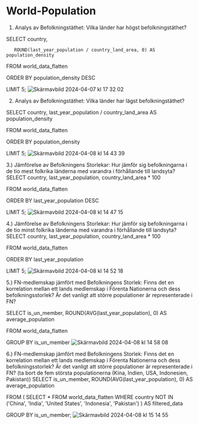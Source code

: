 # World-Population

1) Analys av Befolkningstäthet: Vilka länder har högst befolkningstäthet?


SELECT country, 

       ROUND(last_year_population / country_land_area, 0) AS population_density

FROM world_data_flatten

ORDER BY population_density DESC

LIMIT 5;
![Skärmavbild 2024-04-07 kl  17 32 02](https://github.com/oskarbergman/World-Population/assets/105347124/a929c61e-9d4a-4464-b722-16a7005e13b0)



2) Analys av Befolkningstäthet: Vilka länder har lägst befolkningstäthet?

SELECT country, 
       last_year_population / country_land_area AS population_density

FROM world_data_flatten

ORDER BY population_density

LIMIT 5;
![Skärmavbild 2024-04-08 kl  14 43 39](https://github.com/oskarbergman/World-Population/assets/105347124/f76675e3-ca34-4dca-9a76-2af217eff8ae)

3.) Jämförelse av Befolkningens Storlekar: Hur jämför sig befolkningarna i de tio mest folkrika länderna med varandra i förhållande till landsyta?
SELECT country,
       last_year_population,
       country_land_area * 100
       
FROM world_data_flatten

ORDER BY last_year_population DESC

LIMIT 5;
![Skärmavbild 2024-04-08 kl  14 47 15](https://github.com/oskarbergman/World-Population/assets/105347124/ddacef62-b777-47c6-8bba-2bebe2cb74c5)

4.) Jämförelse av Befolkningens Storlekar: Hur jämför sig befolkningarna i de tio minst folkrika länderna med varandra i förhållande till landsyta?
SELECT country,
       last_year_population,
       country_land_area * 100
       
FROM world_data_flatten

ORDER BY last_year_population

LIMIT 5;
![Skärmavbild 2024-04-08 kl  14 52 18](https://github.com/oskarbergman/World-Population/assets/105347124/ff42a37d-7995-4c0f-a69d-cd30eb363042)


5.) FN-medlemskap jämfört med Befolkningens Storlek: Finns det en korrelation mellan ett lands medlemskap i Förenta Nationerna och dess befolkningsstorlek? Är det vanligt att större populationer är representerade i FN?

SELECT is_un_member,
       ROUND(AVG(last_year_population), 0)
       AS average_population

FROM world_data_flatten

GROUP BY is_un_member
![Skärmavbild 2024-04-08 kl  14 58 08](https://github.com/oskarbergman/World-Population/assets/105347124/838347f2-1523-423f-adc0-7ef402571053)

6.) FN-medlemskap jämfört med Befolkningens Storlek: Finns det en korrelation mellan ett lands medlemskap i Förenta Nationerna och dess befolkningsstorlek? Är det vanligt att större populationer är representerade i FN? (ta bort de fem största populationerna (Kina, Indien, USA, Indonesien, Pakistan))
SELECT is_un_member,
ROUND(AVG(last_year_population), 0) AS average_population

FROM (
    SELECT *
    FROM world_data_flatten
    WHERE country NOT IN ('China', 'India', 'United States', 'Indonesia', 'Pakistan')
) AS filtered_data

GROUP BY is_un_member;
![Skärmavbild 2024-04-08 kl  15 14 55](https://github.com/oskarbergman/World-Population/assets/105347124/3e83b281-4954-44f5-b78f-5b5e0d8e9cf6)







    
